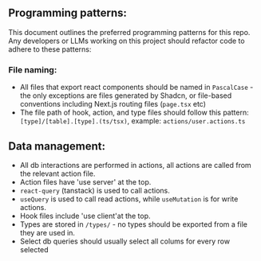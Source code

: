 ## Programming patterns:

This document outlines the preferred programming patterns for this repo. Any developers or LLMs working on this project should refactor code to adhere to these patterns:

### File naming:

- All files that export react components should be named in `PascalCase` - the only exceptions are files generated by Shadcn, or file-based conventions including Next.js routing files (`page.tsx` etc)
- The file path of hook, action, and type files should follow this pattern: `[type]/[table].[type].(ts/tsx)`, example: `actions/user.actions.ts`

## Data management:

- All db interactions are performed in actions, all actions are called from the relevant action file.
- Action files have 'use server' at the top.
- `react-query` (tanstack) is used to call actions.
- `useQuery` is used to call read actions, while `useMutation` is for write actions.
- Hook files include 'use client'at the top.
- Types are stored in `/types/` - no types should be exported from a file they are used in.
- Select db queries should usually select all colums for every row selected

